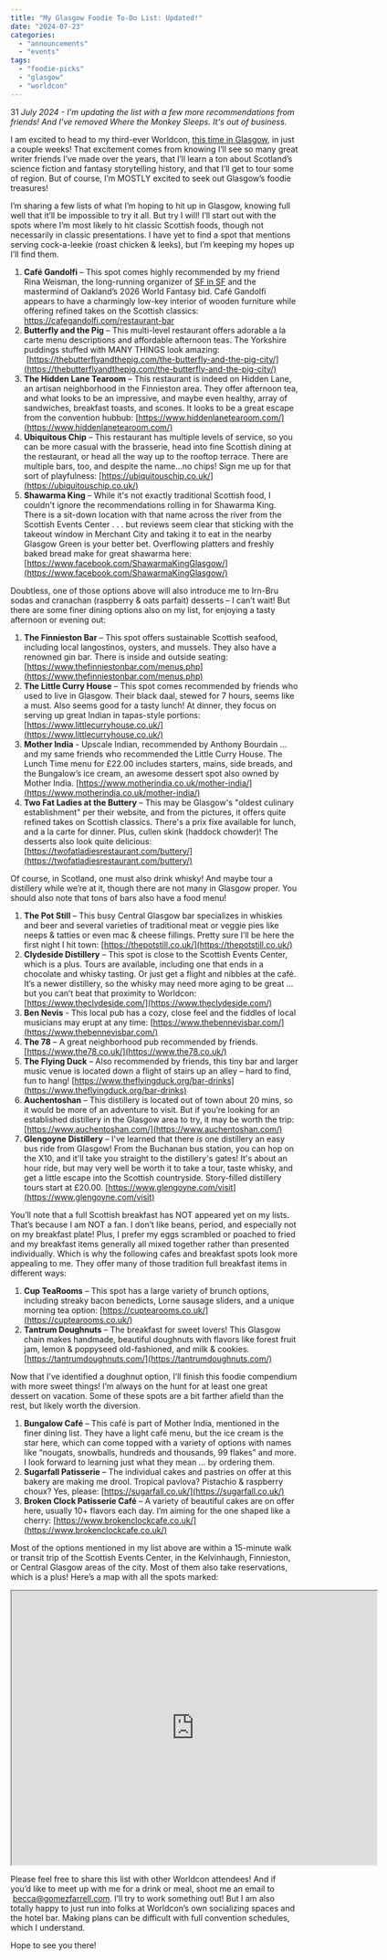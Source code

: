 ```yaml
---
title: "My Glasgow Foodie To-Do List: Updated!"
date: "2024-07-23"
categories: 
  - "announcements"
  - "events"
tags: 
  - "foodie-picks"
  - "glasgow"
  - "worldcon"
---
```


31 _July 2024 - I'm updating the list with a few more recommendations from friends! And I've removed Where the Monkey Sleeps. It's out of business._

I am excited to head to my third-ever Worldcon, [this time in Glasgow](https://glasgow2024.org/), in just a couple weeks! That excitement comes from knowing I’ll see so many great writer friends I’ve made over the years, that I’ll learn a ton about Scotland’s science fiction and fantasy storytelling history, and that I’ll get to tour some of region. But of course, I’m MOSTLY excited to seek out Glasgow’s foodie treasures!

I’m sharing a few lists of what I’m hoping to hit up in Glasgow, knowing full well that it’ll be impossible to try it all. But try I will! I’ll start out with the spots where I’m most likely to hit classic Scottish foods, though not necessarily in classic presentations. I have yet to find a spot that mentions serving cock-a-leekie (roast chicken & leeks), but I’m keeping my hopes up I’ll find them.

1. **Café Gandolfi** – This spot comes highly recommended by my friend Rina Weisman, the long-running organizer of [SF in SF](http://www.sfinsf.org/) and the mastermind of Oakland’s 2026 World Fantasy bid. Café Gandolfi appears to have a charmingly low-key interior of wooden furniture while offering refined takes on the Scottish classics: https://cafegandolfi.com/restaurant-bar
2. **Butterfly and the Pig** – This multi-level restaurant offers adorable a la carte menu descriptions and affordable afternoon teas. The Yorkshire puddings stuffed with MANY THINGS look amazing:  [https://thebutterflyandthepig.com/the-butterfly-and-the-pig-city/](https://thebutterflyandthepig.com/the-butterfly-and-the-pig-city/)
3. **The Hidden Lane Tearoom** – This restaurant is indeed on Hidden Lane, an artisan neighborhood in the Finnieston area. They offer afternoon tea, and what looks to be an impressive, and maybe even healthy, array of sandwiches, breakfast toasts, and scones. It looks to be a great escape from the convention hubbub: [https://www.hiddenlanetearoom.com/](https://www.hiddenlanetearoom.com/)
4. **Ubiquitous Chip** – This restaurant has multiple levels of service, so you can be more casual with the brasserie, head into fine Scottish dining at the restaurant, or head all the way up to the rooftop terrace. There are multiple bars, too, and despite the name...no chips! Sign me up for that sort of playfulness: [https://ubiquitouschip.co.uk/](https://ubiquitouschip.co.uk/)
5. **Shawarma King** – While it's not exactly traditional Scottish food, I couldn't ignore the recommendations rolling in for Shawarma King. There is a sit-down location with that name across the river from the Scottish Events Center . . . but reviews seem clear that sticking with the takeout window in Merchant City and taking it to eat in the nearby Glasgow Green is your better bet. Overflowing platters and freshly baked bread make for great shawarma here: [https://www.facebook.com/ShawarmaKingGlasgow/](https://www.facebook.com/ShawarmaKingGlasgow/)

Doubtless, one of those options above will also introduce me to Irn-Bru sodas and cranachan (raspberry & oats parfait) desserts – I can’t wait! But there are some finer dining options also on my list, for enjoying a tasty afternoon or evening out:

1. **The Finnieston Bar** – This spot offers sustainable Scottish seafood, including local langostinos, oysters, and mussels. They also have a renowned gin bar. There is inside and outside seating: [https://www.thefinniestonbar.com/menus.php](https://www.thefinniestonbar.com/menus.php)
2. **The Little Curry House** – This spot comes recommended by friends who used to live in Glasgow. Their black daal, stewed for 7 hours, seems like a must. Also seems good for a tasty lunch! At dinner, they focus on serving up great Indian in tapas-style portions: [https://www.littlecurryhouse.co.uk/](https://www.littlecurryhouse.co.uk/)
3. **Mother India** - Upscale Indian, recommended by Anthony Bourdain … and my same friends who recommended the Little Curry House. The Lunch Time menu for £22.00 includes starters, mains, side breads, and the Bungalow’s ice cream, an awesome dessert spot also owned by Mother India. [https://www.motherindia.co.uk/mother-india/](https://www.motherindia.co.uk/mother-india/)
4. **Two Fat Ladies at the Buttery** – This may be Glasgow's "oldest culinary establishment" per their website, and from the pictures, it offers quite refined takes on Scottish classics. There's a prix fixe available for lunch, and a la carte for dinner. Plus, cullen skink (haddock chowder)! The desserts also look quite delicious: [https://twofatladiesrestaurant.com/buttery/](https://twofatladiesrestaurant.com/buttery/)

Of course, in Scotland, one must also drink whisky! And maybe tour a distillery while we’re at it, though there are not many in Glasgow proper. You should also note that tons of bars also have a food menu!

1. **The Pot Still** – This busy Central Glasgow bar specializes in whiskies and beer and several varieties of traditional meat or veggie pies like neeps & tatties or even mac & cheese fillings. Pretty sure I’ll be here the first night I hit town: [https://thepotstill.co.uk/](https://thepotstill.co.uk/)
2. **Clydeside Distillery** – This spot is close to the Scottish Events Center, which is a plus. Tours are available, including one that ends in a chocolate and whisky tasting. Or just get a flight and nibbles at the café. It’s a newer distillery, so the whisky may need more aging to be great … but you can’t beat that proximity to Worldcon: [https://www.theclydeside.com/](https://www.theclydeside.com/)
3. **Ben Nevis** - This local pub has a cozy, close feel and the fiddles of local musicians may erupt at any time: [https://www.thebennevisbar.com/](https://www.thebennevisbar.com/)
4. **The 78** – A great neighborhood pub recommended by friends. [https://www.the78.co.uk/](https://www.the78.co.uk/)
5. **The Flying Duck** – Also recommended by friends, this tiny bar and larger music venue is located down a flight of stairs up an alley – hard to find, fun to hang! [https://www.theflyingduck.org/bar-drinks](https://www.theflyingduck.org/bar-drinks)
6. **Auchentoshan** – This distillery is located out of town about 20 mins, so it would be more of an adventure to visit. But if you’re looking for an established distillery in the Glasgow area to try, it may be worth the trip: [https://www.auchentoshan.com/](https://www.auchentoshan.com/)
7. **Glengoyne Distillery** – I've learned that there _is_ one distillery an easy bus ride from Glasgow! From the Buchanan bus station, you can hop on the X10, and it'll take you straight to the distillery's gates! It's about an hour ride, but may very well be worth it to take a tour, taste whisky, and get a little escape into the Scottish countryside. Story-filled distillery tours start at £20.00. [https://www.glengoyne.com/visit](https://www.glengoyne.com/visit)

You’ll note that a full Scottish breakfast has NOT appeared yet on my lists. That’s because I am NOT a fan. I don’t like beans, period, and especially not on my breakfast plate! Plus, I prefer my eggs scrambled or poached to fried and my breakfast items generally all mixed together rather than presented individually. Which is why the following cafes and breakfast spots look more appealing to me. They offer many of those tradition full breakfast items in different ways:

1. **Cup TeaRooms** – This spot has a large variety of brunch options, including streaky bacon benedicts, Lorne sausage sliders, and a unique morning tea option: [https://cuptearooms.co.uk/](https://cuptearooms.co.uk/)
2. **Tantrum Doughnuts** – The breakfast for sweet lovers! This Glasgow chain makes handmade, beautiful doughnuts with flavors like forest fruit jam, lemon & poppyseed old-fashioned, and milk & cookies. [https://tantrumdoughnuts.com/](https://tantrumdoughnuts.com/)

Now that I’ve identified a doughnut option, I’ll finish this foodie compendium with more sweet things! I’m always on the hunt for at least one great dessert on vacation. Some of these spots are a bit farther afield than the rest, but likely worth the diversion.

1. **Bungalow Café** – This café is part of Mother India, mentioned in the finer dining list. They have a light café menu, but the ice cream is the star here, which can come topped with a variety of options with names like “nougats, snowballs, hundreds and thousands, 99 flakes” and more. I look forward to learning just what they mean … by ordering them.
2. **Sugarfall Patisserie** – The individual cakes and pastries on offer at this bakery are making me drool. Tropical pavlova? Pistachio & raspberry choux? Yes, please: [https://sugarfall.co.uk/](https://sugarfall.co.uk/)
3. **Broken Clock Patisserie Café** – A variety of beautiful cakes are on offer here, usually 10+ flavors each day. I’m aiming for the one shaped like a cherry: [https://www.brokenclockcafe.co.uk/](https://www.brokenclockcafe.co.uk/)

Most of the options mentioned in my list above are within a 15-minute walk or transit trip of the Scottish Events Center, in the Kelvinhaugh, Finnieston, or Central Glasgow areas of the city. Most of them also take reservations, which is a plus! Here’s a map with all the spots marked:

<iframe src="https://www.google.com/maps/d/embed?mid=1hMd8T-j2nX-AnQK7A3nRaXHlpcyUbVE&amp;ehbc=2E312F" width="640" height="480"></iframe>

Please feel free to share this list with other Worldcon attendees! And if you’d like to meet up with me for a drink or meal, shoot me an email to  [becca@gomezfarrell.com](mailto:becca@gomezfarrell.com). I’ll try to work something out! But I am also totally happy to just run into folks at Worldcon’s own socializing spaces and the hotel bar. Making plans can be difficult with full convention schedules, which I understand.

Hope to see you there!
